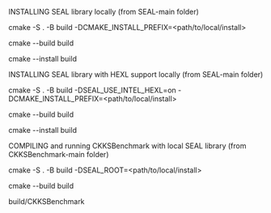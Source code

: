 INSTALLING SEAL library locally (from SEAL-main folder)

cmake -S . -B build -DCMAKE_INSTALL_PREFIX=<path/to/local/install>

cmake --build build

cmake --install build


INSTALLING SEAL library with HEXL support locally (from SEAL-main folder)

cmake -S . -B build -DSEAL_USE_INTEL_HEXL=on -DCMAKE_INSTALL_PREFIX=<path/to/local/install>

cmake --build build

cmake --install build

COMPILING and running CKKSBenchmark with local SEAL library (from CKKSBenchmark-main folder)

cmake -S . -B build -DSEAL_ROOT=<path/to/local/install>

cmake --build build

build/CKKSBenchmark
